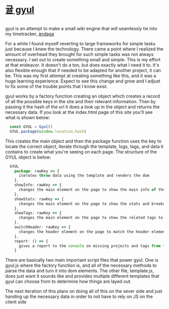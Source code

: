 # [귤 gyul](https://github.com/ckipp01/gyul)

```scala mdoc:percentages:gyul
```

gyul is an attempt to make a small wiki engine that will seamlessly tie into my
timetracker, [ándaga](andaga.html)

For a while I found myself reverting to large frameworks for simple tasks just
because I knew the technology. There came a point where I realized the amount of
overhead they brought for such simple tasks was not always necessary. I set out
to create something small and simple. This is my effort at that endeavor. It
doesn't do a ton, but does exactly what I need it to. It's also flexible enough
that if needed to be adapted for another project, it can be. This was my first
attempt at creating something like this, and it was a huge learning experience.
Expect to see this change and grow and I adjust to fix some of the trouble
points that I know exist.

gyul works by a factory function creating an object which creates a record of
all the possible keys in the site and their relevant information. Then by
passing it the hash of the url it does a look up in the object and returns the
necessary data. If you look at the index.html page of this site you'll see what
is shown below:

```javascript
  const GYUL = Gyul()
  GYUL.package(window.location.hash)
```

This creates the main object and then the package function uses the key to
locate the correct object, iterate through the template, logs, tags, and data it
contains to create what you're seeing on each page. The structure of the GYUL
object is below:

```javascript
  GYUL
    package: rawKey => {
      iterates throw data using the template and renders the dom
    },
    showInfo: rawKey => {
      changes the main element on the page to show the main info of the current key's data
    },
    showStats: rawKey => {
      changes the main element on the page to show the stats and breakdown of the time spent on the key's entries
    },
    showTags: rawKey => {
      changes the main element on the page to show the related tags to the key
    },
    switchHeader: rawKey => {
      changes the header element on the page to match the header element found in the key's template
    },
    report: () => {
      gives a report to the console on missing projects and tags from the CRATE
    }
```

There are basically two main important script files that power gyul. One is
gyul.js where the factory function is, and all of the necessary methods to parse
the data and turn it into dom elements. The other file, template.js, does just
want it sounds like and provides multiple different templates that gyul can
choose from to determine how things are layed out.

The next iteration of this plans on doing all of this on the sever side and just
handing up the necessary data in order to not have to rely on JS on the client
side
